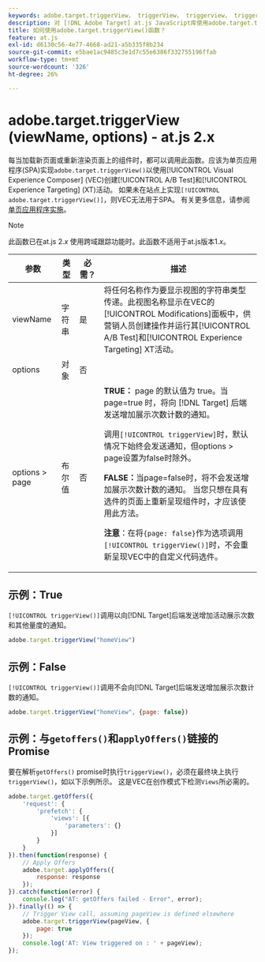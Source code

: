 ```yaml
---
keywords: adobe.target.triggerView， triggerView， triggerview， trigger view， at.js，函数，函数， viewName， viewname，视图名称， adobe.target.triggerView1
description: 对 [!DNL Adobe Target] at.js JavaScript库使用adobe.target.triggerView()函数，以便在单页应用程序(SPA)中使用。 (at.js 2.x)
title: 如何使用adobe.target.triggerView()函数？
feature: at.js
exl-id: d6130c56-4e77-4668-ad21-a5b335f8b234
source-git-commit: e5bae1ac9485c3e1d7c55e6386f332755196ffab
workflow-type: tm+mt
source-wordcount: '326'
ht-degree: 26%

---
```


# adobe.target.triggerView (viewName, options) - at.js 2.x

每当加载新页面或重新渲染页面上的组件时，都可以调用此函数。应该为单页应用程序(SPA)实现`adobe.target.triggerView()`以使用[!UICONTROL Visual Experience Composer] (VEC)创建[!UICONTROL A/B Test]和[!UICONTROL Experience Targeting] (XT)活动。 如果未在站点上实现`[!UICONTROL adobe.target.triggerView()]`，则VEC无法用于SPA。 有关更多信息，请参阅[单页应用程序实施](/help/dev/implement/client-side/atjs/how-to-deployatjs/target-atjs-single-page-application.md)。

>[!NOTE]
>
>此函数已在at.js 2.*x* 使用跨域跟踪功能时。此函数不适用于at.js版本1.*x*。

| 参数 | 类型 | 必需？ | 描述 |
| --- | --- | --- | --- |
| viewName | 字符串 | 是 | 将任何名称作为要显示视图的字符串类型传递。此视图名称显示在VEC的[!UICONTROL Modifications]面板中，供营销人员创建操作并运行其[!UICONTROL A/B Test]和[!UICONTROL Experience Targeting] XT活动。 |
| options | 对象 | 否 |  |
| options > page | 布尔值 | 否 | **TRUE：** page 的默认值为 true。当 page=true 时，将向 [!DNL Target] 后端发送增加展示次数计数的通知。<P>调用`[!UICONTROL triggerView]`时，默认情况下始终会发送通知，但options > page设置为false时除外。<P>**FALSE：**&#x200B;当page=false时，将不会发送增加展示次数计数的通知。 当您只想在具有选件的页面上重新呈现组件时，才应该使用此方法。<P>**注意**：在将`{page: false}`作为选项调用`[!UICONTROL triggerView()]`时，不会重新呈现VEC中的自定义代码选件。 |

## 示例：True

`[!UICONTROL triggerView()]`调用以向[!DNL Target]后端发送增加活动展示次数和其他量度的通知。

```javascript {line-numbers="true"}
adobe.target.triggerView("homeView")
```

## 示例：False

`[!UICONTROL triggerView()]`调用不会向[!DNL Target]后端发送增加展示次数计数的通知。

```javascript {line-numbers="true"}
adobe.target.triggerView("homeView", {page: false})
```

## 示例：与`getoffers()`和`applyOffers()`链接的Promise

要在解析`getOffers()` promise时执行`triggerView()`，必须在最终块上执行`triggerView()`，如以下示例所示。 这是VEC在创作模式下检测`Views`所必需的。

```javascript {line-numbers="true"}
adobe.target.getOffers({
    'request': {
        'prefetch': {
            'views': [{
                'parameters': {}
            }]
        }
    }
}).then(function(response) {
    // Apply Offers
    adobe.target.applyOffers({
        response: response
    });
}).catch(function(error) {
    console.log("AT: getOffers failed - Error", error);
}).finally(() => {
    // Trigger View call, assuming pageView is defined elsewhere
    adobe.target.triggerView(pageView, {
        page: true
    });
    console.log('AT: View triggered on : ' + pageView);
});
```
